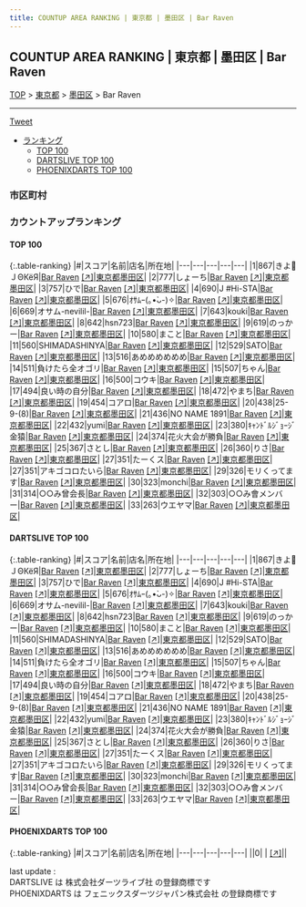```yaml
---
title: COUNTUP AREA RANKING | 東京都 | 墨田区 | Bar Raven
---
```

## COUNTUP AREA RANKING | 東京都 | 墨田区 | Bar Raven

[TOP](/darts/rank/) > [東京都](/darts/rank/東京都/) > [墨田区](/darts/rank/東京都/墨田区/) > Bar Raven

___

<a href="https://twitter.com/share?ref_src=twsrc%5Etfw" data-text="COUNTUP AREA RANKING | 東京都墨田区Bar Raven" class="twitter-share-button" data-hashtags="DARTSLIVE,PHOENIXDARTS,darts,ダーツ" data-show-count="false">Tweet</a>

* [ランキング](#カウントアップランキング)
    * [TOP 100](#top-100)
    * [DARTSLIVE TOP 100](#dartslive-top-100)
    * [PHOENIXDARTS TOP 100](#phoenixdarts-top-100)

### 市区町村

<ul>

</ul>

### カウントアップランキング

#### TOP 100



{:.table-ranking}
|#|スコア|名前|店名|所在地|
|---|---|---|---|---|
|1|867|<span class="rank-name-dl">きよＪΘКёЯ</span>|<a href="/darts/rank/shops/89484ef834bfb58258d385ea46352d8f.html">Bar Raven</a> <a href="https://search.dartslive.com/jp/shop/89484ef834bfb58258d385ea46352d8f">[↗]</a>|<a href="/darts/rank/東京都/墨田区">東京都墨田区</a>|
|2|777|<span class="rank-name-dl">しょーち</span>|<a href="/darts/rank/shops/89484ef834bfb58258d385ea46352d8f.html">Bar Raven</a> <a href="https://search.dartslive.com/jp/shop/89484ef834bfb58258d385ea46352d8f">[↗]</a>|<a href="/darts/rank/東京都/墨田区">東京都墨田区</a>|
|3|757|<span class="rank-name-dl">ひで</span>|<a href="/darts/rank/shops/89484ef834bfb58258d385ea46352d8f.html">Bar Raven</a> <a href="https://search.dartslive.com/jp/shop/89484ef834bfb58258d385ea46352d8f">[↗]</a>|<a href="/darts/rank/東京都/墨田区">東京都墨田区</a>|
|4|690|<span class="rank-name-dl">J #Hi-STA</span>|<a href="/darts/rank/shops/89484ef834bfb58258d385ea46352d8f.html">Bar Raven</a> <a href="https://search.dartslive.com/jp/shop/89484ef834bfb58258d385ea46352d8f">[↗]</a>|<a href="/darts/rank/東京都/墨田区">東京都墨田区</a>|
|5|676|<span class="rank-name-dl">ｵｻﾑｰ(｡•̀ᴗ-)✧</span>|<a href="/darts/rank/shops/89484ef834bfb58258d385ea46352d8f.html">Bar Raven</a> <a href="https://search.dartslive.com/jp/shop/89484ef834bfb58258d385ea46352d8f">[↗]</a>|<a href="/darts/rank/東京都/墨田区">東京都墨田区</a>|
|6|669|<span class="rank-name-dl">オサム-nevilil-</span>|<a href="/darts/rank/shops/89484ef834bfb58258d385ea46352d8f.html">Bar Raven</a> <a href="https://search.dartslive.com/jp/shop/89484ef834bfb58258d385ea46352d8f">[↗]</a>|<a href="/darts/rank/東京都/墨田区">東京都墨田区</a>|
|7|643|<span class="rank-name-dl">kouki</span>|<a href="/darts/rank/shops/89484ef834bfb58258d385ea46352d8f.html">Bar Raven</a> <a href="https://search.dartslive.com/jp/shop/89484ef834bfb58258d385ea46352d8f">[↗]</a>|<a href="/darts/rank/東京都/墨田区">東京都墨田区</a>|
|8|642|<span class="rank-name-dl">hsn723</span>|<a href="/darts/rank/shops/89484ef834bfb58258d385ea46352d8f.html">Bar Raven</a> <a href="https://search.dartslive.com/jp/shop/89484ef834bfb58258d385ea46352d8f">[↗]</a>|<a href="/darts/rank/東京都/墨田区">東京都墨田区</a>|
|9|619|<span class="rank-name-dl">のっかー</span>|<a href="/darts/rank/shops/89484ef834bfb58258d385ea46352d8f.html">Bar Raven</a> <a href="https://search.dartslive.com/jp/shop/89484ef834bfb58258d385ea46352d8f">[↗]</a>|<a href="/darts/rank/東京都/墨田区">東京都墨田区</a>|
|10|580|<span class="rank-name-dl">まこと</span>|<a href="/darts/rank/shops/89484ef834bfb58258d385ea46352d8f.html">Bar Raven</a> <a href="https://search.dartslive.com/jp/shop/89484ef834bfb58258d385ea46352d8f">[↗]</a>|<a href="/darts/rank/東京都/墨田区">東京都墨田区</a>|
|11|560|<span class="rank-name-dl">SHIMADASHINYA</span>|<a href="/darts/rank/shops/89484ef834bfb58258d385ea46352d8f.html">Bar Raven</a> <a href="https://search.dartslive.com/jp/shop/89484ef834bfb58258d385ea46352d8f">[↗]</a>|<a href="/darts/rank/東京都/墨田区">東京都墨田区</a>|
|12|529|<span class="rank-name-dl">SATO</span>|<a href="/darts/rank/shops/89484ef834bfb58258d385ea46352d8f.html">Bar Raven</a> <a href="https://search.dartslive.com/jp/shop/89484ef834bfb58258d385ea46352d8f">[↗]</a>|<a href="/darts/rank/東京都/墨田区">東京都墨田区</a>|
|13|516|<span class="rank-name-dl">あめめめめめめ</span>|<a href="/darts/rank/shops/89484ef834bfb58258d385ea46352d8f.html">Bar Raven</a> <a href="https://search.dartslive.com/jp/shop/89484ef834bfb58258d385ea46352d8f">[↗]</a>|<a href="/darts/rank/東京都/墨田区">東京都墨田区</a>|
|14|511|<span class="rank-name-dl">負けたら全オゴリ</span>|<a href="/darts/rank/shops/89484ef834bfb58258d385ea46352d8f.html">Bar Raven</a> <a href="https://search.dartslive.com/jp/shop/89484ef834bfb58258d385ea46352d8f">[↗]</a>|<a href="/darts/rank/東京都/墨田区">東京都墨田区</a>|
|15|507|<span class="rank-name-dl">ちゃん</span>|<a href="/darts/rank/shops/89484ef834bfb58258d385ea46352d8f.html">Bar Raven</a> <a href="https://search.dartslive.com/jp/shop/89484ef834bfb58258d385ea46352d8f">[↗]</a>|<a href="/darts/rank/東京都/墨田区">東京都墨田区</a>|
|16|500|<span class="rank-name-dl">コウキ</span>|<a href="/darts/rank/shops/89484ef834bfb58258d385ea46352d8f.html">Bar Raven</a> <a href="https://search.dartslive.com/jp/shop/89484ef834bfb58258d385ea46352d8f">[↗]</a>|<a href="/darts/rank/東京都/墨田区">東京都墨田区</a>|
|17|494|<span class="rank-name-dl">良い時の自分</span>|<a href="/darts/rank/shops/89484ef834bfb58258d385ea46352d8f.html">Bar Raven</a> <a href="https://search.dartslive.com/jp/shop/89484ef834bfb58258d385ea46352d8f">[↗]</a>|<a href="/darts/rank/東京都/墨田区">東京都墨田区</a>|
|18|472|<span class="rank-name-dl">やまち</span>|<a href="/darts/rank/shops/89484ef834bfb58258d385ea46352d8f.html">Bar Raven</a> <a href="https://search.dartslive.com/jp/shop/89484ef834bfb58258d385ea46352d8f">[↗]</a>|<a href="/darts/rank/東京都/墨田区">東京都墨田区</a>|
|19|454|<span class="rank-name-dl">コアロ</span>|<a href="/darts/rank/shops/89484ef834bfb58258d385ea46352d8f.html">Bar Raven</a> <a href="https://search.dartslive.com/jp/shop/89484ef834bfb58258d385ea46352d8f">[↗]</a>|<a href="/darts/rank/東京都/墨田区">東京都墨田区</a>|
|20|438|<span class="rank-name-dl">25-9-(8)</span>|<a href="/darts/rank/shops/89484ef834bfb58258d385ea46352d8f.html">Bar Raven</a> <a href="https://search.dartslive.com/jp/shop/89484ef834bfb58258d385ea46352d8f">[↗]</a>|<a href="/darts/rank/東京都/墨田区">東京都墨田区</a>|
|21|436|<span class="rank-name-dl">NO NAME 1891</span>|<a href="/darts/rank/shops/89484ef834bfb58258d385ea46352d8f.html">Bar Raven</a> <a href="https://search.dartslive.com/jp/shop/89484ef834bfb58258d385ea46352d8f">[↗]</a>|<a href="/darts/rank/東京都/墨田区">東京都墨田区</a>|
|22|432|<span class="rank-name-dl">yumi</span>|<a href="/darts/rank/shops/89484ef834bfb58258d385ea46352d8f.html">Bar Raven</a> <a href="https://search.dartslive.com/jp/shop/89484ef834bfb58258d385ea46352d8f">[↗]</a>|<a href="/darts/rank/東京都/墨田区">東京都墨田区</a>|
|23|380|<span class="rank-name-dl">ｷｬﾝﾄﾞﾙｼﾞｮｰｼﾞ金猿</span>|<a href="/darts/rank/shops/89484ef834bfb58258d385ea46352d8f.html">Bar Raven</a> <a href="https://search.dartslive.com/jp/shop/89484ef834bfb58258d385ea46352d8f">[↗]</a>|<a href="/darts/rank/東京都/墨田区">東京都墨田区</a>|
|24|374|<span class="rank-name-dl">花火大会が勝負</span>|<a href="/darts/rank/shops/89484ef834bfb58258d385ea46352d8f.html">Bar Raven</a> <a href="https://search.dartslive.com/jp/shop/89484ef834bfb58258d385ea46352d8f">[↗]</a>|<a href="/darts/rank/東京都/墨田区">東京都墨田区</a>|
|25|367|<span class="rank-name-dl">さとし</span>|<a href="/darts/rank/shops/89484ef834bfb58258d385ea46352d8f.html">Bar Raven</a> <a href="https://search.dartslive.com/jp/shop/89484ef834bfb58258d385ea46352d8f">[↗]</a>|<a href="/darts/rank/東京都/墨田区">東京都墨田区</a>|
|26|360|<span class="rank-name-dl">りさ</span>|<a href="/darts/rank/shops/89484ef834bfb58258d385ea46352d8f.html">Bar Raven</a> <a href="https://search.dartslive.com/jp/shop/89484ef834bfb58258d385ea46352d8f">[↗]</a>|<a href="/darts/rank/東京都/墨田区">東京都墨田区</a>|
|27|351|<span class="rank-name-dl">たーくス</span>|<a href="/darts/rank/shops/89484ef834bfb58258d385ea46352d8f.html">Bar Raven</a> <a href="https://search.dartslive.com/jp/shop/89484ef834bfb58258d385ea46352d8f">[↗]</a>|<a href="/darts/rank/東京都/墨田区">東京都墨田区</a>|
|27|351|<span class="rank-name-dl">アキゴコロたいら</span>|<a href="/darts/rank/shops/89484ef834bfb58258d385ea46352d8f.html">Bar Raven</a> <a href="https://search.dartslive.com/jp/shop/89484ef834bfb58258d385ea46352d8f">[↗]</a>|<a href="/darts/rank/東京都/墨田区">東京都墨田区</a>|
|29|326|<span class="rank-name-dl">モリくってます</span>|<a href="/darts/rank/shops/89484ef834bfb58258d385ea46352d8f.html">Bar Raven</a> <a href="https://search.dartslive.com/jp/shop/89484ef834bfb58258d385ea46352d8f">[↗]</a>|<a href="/darts/rank/東京都/墨田区">東京都墨田区</a>|
|30|323|<span class="rank-name-dl">monchi</span>|<a href="/darts/rank/shops/89484ef834bfb58258d385ea46352d8f.html">Bar Raven</a> <a href="https://search.dartslive.com/jp/shop/89484ef834bfb58258d385ea46352d8f">[↗]</a>|<a href="/darts/rank/東京都/墨田区">東京都墨田区</a>|
|31|314|<span class="rank-name-dl">○○み曾会長</span>|<a href="/darts/rank/shops/89484ef834bfb58258d385ea46352d8f.html">Bar Raven</a> <a href="https://search.dartslive.com/jp/shop/89484ef834bfb58258d385ea46352d8f">[↗]</a>|<a href="/darts/rank/東京都/墨田区">東京都墨田区</a>|
|32|303|<span class="rank-name-dl">○○み會メンバー</span>|<a href="/darts/rank/shops/89484ef834bfb58258d385ea46352d8f.html">Bar Raven</a> <a href="https://search.dartslive.com/jp/shop/89484ef834bfb58258d385ea46352d8f">[↗]</a>|<a href="/darts/rank/東京都/墨田区">東京都墨田区</a>|
|33|263|<span class="rank-name-dl">ウエヤマ</span>|<a href="/darts/rank/shops/89484ef834bfb58258d385ea46352d8f.html">Bar Raven</a> <a href="https://search.dartslive.com/jp/shop/89484ef834bfb58258d385ea46352d8f">[↗]</a>|<a href="/darts/rank/東京都/墨田区">東京都墨田区</a>|


#### DARTSLIVE TOP 100



{:.table-ranking}
|#|スコア|名前|店名|所在地|
|---|---|---|---|---|
|1|867|<span class="rank-name-dl">きよＪΘКёЯ</span>|<a href="/darts/rank/shops/89484ef834bfb58258d385ea46352d8f.html">Bar Raven</a> <a href="https://search.dartslive.com/jp/shop/89484ef834bfb58258d385ea46352d8f">[↗]</a>|<a href="/darts/rank/東京都/墨田区">東京都墨田区</a>|
|2|777|<span class="rank-name-dl">しょーち</span>|<a href="/darts/rank/shops/89484ef834bfb58258d385ea46352d8f.html">Bar Raven</a> <a href="https://search.dartslive.com/jp/shop/89484ef834bfb58258d385ea46352d8f">[↗]</a>|<a href="/darts/rank/東京都/墨田区">東京都墨田区</a>|
|3|757|<span class="rank-name-dl">ひで</span>|<a href="/darts/rank/shops/89484ef834bfb58258d385ea46352d8f.html">Bar Raven</a> <a href="https://search.dartslive.com/jp/shop/89484ef834bfb58258d385ea46352d8f">[↗]</a>|<a href="/darts/rank/東京都/墨田区">東京都墨田区</a>|
|4|690|<span class="rank-name-dl">J #Hi-STA</span>|<a href="/darts/rank/shops/89484ef834bfb58258d385ea46352d8f.html">Bar Raven</a> <a href="https://search.dartslive.com/jp/shop/89484ef834bfb58258d385ea46352d8f">[↗]</a>|<a href="/darts/rank/東京都/墨田区">東京都墨田区</a>|
|5|676|<span class="rank-name-dl">ｵｻﾑｰ(｡•̀ᴗ-)✧</span>|<a href="/darts/rank/shops/89484ef834bfb58258d385ea46352d8f.html">Bar Raven</a> <a href="https://search.dartslive.com/jp/shop/89484ef834bfb58258d385ea46352d8f">[↗]</a>|<a href="/darts/rank/東京都/墨田区">東京都墨田区</a>|
|6|669|<span class="rank-name-dl">オサム-nevilil-</span>|<a href="/darts/rank/shops/89484ef834bfb58258d385ea46352d8f.html">Bar Raven</a> <a href="https://search.dartslive.com/jp/shop/89484ef834bfb58258d385ea46352d8f">[↗]</a>|<a href="/darts/rank/東京都/墨田区">東京都墨田区</a>|
|7|643|<span class="rank-name-dl">kouki</span>|<a href="/darts/rank/shops/89484ef834bfb58258d385ea46352d8f.html">Bar Raven</a> <a href="https://search.dartslive.com/jp/shop/89484ef834bfb58258d385ea46352d8f">[↗]</a>|<a href="/darts/rank/東京都/墨田区">東京都墨田区</a>|
|8|642|<span class="rank-name-dl">hsn723</span>|<a href="/darts/rank/shops/89484ef834bfb58258d385ea46352d8f.html">Bar Raven</a> <a href="https://search.dartslive.com/jp/shop/89484ef834bfb58258d385ea46352d8f">[↗]</a>|<a href="/darts/rank/東京都/墨田区">東京都墨田区</a>|
|9|619|<span class="rank-name-dl">のっかー</span>|<a href="/darts/rank/shops/89484ef834bfb58258d385ea46352d8f.html">Bar Raven</a> <a href="https://search.dartslive.com/jp/shop/89484ef834bfb58258d385ea46352d8f">[↗]</a>|<a href="/darts/rank/東京都/墨田区">東京都墨田区</a>|
|10|580|<span class="rank-name-dl">まこと</span>|<a href="/darts/rank/shops/89484ef834bfb58258d385ea46352d8f.html">Bar Raven</a> <a href="https://search.dartslive.com/jp/shop/89484ef834bfb58258d385ea46352d8f">[↗]</a>|<a href="/darts/rank/東京都/墨田区">東京都墨田区</a>|
|11|560|<span class="rank-name-dl">SHIMADASHINYA</span>|<a href="/darts/rank/shops/89484ef834bfb58258d385ea46352d8f.html">Bar Raven</a> <a href="https://search.dartslive.com/jp/shop/89484ef834bfb58258d385ea46352d8f">[↗]</a>|<a href="/darts/rank/東京都/墨田区">東京都墨田区</a>|
|12|529|<span class="rank-name-dl">SATO</span>|<a href="/darts/rank/shops/89484ef834bfb58258d385ea46352d8f.html">Bar Raven</a> <a href="https://search.dartslive.com/jp/shop/89484ef834bfb58258d385ea46352d8f">[↗]</a>|<a href="/darts/rank/東京都/墨田区">東京都墨田区</a>|
|13|516|<span class="rank-name-dl">あめめめめめめ</span>|<a href="/darts/rank/shops/89484ef834bfb58258d385ea46352d8f.html">Bar Raven</a> <a href="https://search.dartslive.com/jp/shop/89484ef834bfb58258d385ea46352d8f">[↗]</a>|<a href="/darts/rank/東京都/墨田区">東京都墨田区</a>|
|14|511|<span class="rank-name-dl">負けたら全オゴリ</span>|<a href="/darts/rank/shops/89484ef834bfb58258d385ea46352d8f.html">Bar Raven</a> <a href="https://search.dartslive.com/jp/shop/89484ef834bfb58258d385ea46352d8f">[↗]</a>|<a href="/darts/rank/東京都/墨田区">東京都墨田区</a>|
|15|507|<span class="rank-name-dl">ちゃん</span>|<a href="/darts/rank/shops/89484ef834bfb58258d385ea46352d8f.html">Bar Raven</a> <a href="https://search.dartslive.com/jp/shop/89484ef834bfb58258d385ea46352d8f">[↗]</a>|<a href="/darts/rank/東京都/墨田区">東京都墨田区</a>|
|16|500|<span class="rank-name-dl">コウキ</span>|<a href="/darts/rank/shops/89484ef834bfb58258d385ea46352d8f.html">Bar Raven</a> <a href="https://search.dartslive.com/jp/shop/89484ef834bfb58258d385ea46352d8f">[↗]</a>|<a href="/darts/rank/東京都/墨田区">東京都墨田区</a>|
|17|494|<span class="rank-name-dl">良い時の自分</span>|<a href="/darts/rank/shops/89484ef834bfb58258d385ea46352d8f.html">Bar Raven</a> <a href="https://search.dartslive.com/jp/shop/89484ef834bfb58258d385ea46352d8f">[↗]</a>|<a href="/darts/rank/東京都/墨田区">東京都墨田区</a>|
|18|472|<span class="rank-name-dl">やまち</span>|<a href="/darts/rank/shops/89484ef834bfb58258d385ea46352d8f.html">Bar Raven</a> <a href="https://search.dartslive.com/jp/shop/89484ef834bfb58258d385ea46352d8f">[↗]</a>|<a href="/darts/rank/東京都/墨田区">東京都墨田区</a>|
|19|454|<span class="rank-name-dl">コアロ</span>|<a href="/darts/rank/shops/89484ef834bfb58258d385ea46352d8f.html">Bar Raven</a> <a href="https://search.dartslive.com/jp/shop/89484ef834bfb58258d385ea46352d8f">[↗]</a>|<a href="/darts/rank/東京都/墨田区">東京都墨田区</a>|
|20|438|<span class="rank-name-dl">25-9-(8)</span>|<a href="/darts/rank/shops/89484ef834bfb58258d385ea46352d8f.html">Bar Raven</a> <a href="https://search.dartslive.com/jp/shop/89484ef834bfb58258d385ea46352d8f">[↗]</a>|<a href="/darts/rank/東京都/墨田区">東京都墨田区</a>|
|21|436|<span class="rank-name-dl">NO NAME 1891</span>|<a href="/darts/rank/shops/89484ef834bfb58258d385ea46352d8f.html">Bar Raven</a> <a href="https://search.dartslive.com/jp/shop/89484ef834bfb58258d385ea46352d8f">[↗]</a>|<a href="/darts/rank/東京都/墨田区">東京都墨田区</a>|
|22|432|<span class="rank-name-dl">yumi</span>|<a href="/darts/rank/shops/89484ef834bfb58258d385ea46352d8f.html">Bar Raven</a> <a href="https://search.dartslive.com/jp/shop/89484ef834bfb58258d385ea46352d8f">[↗]</a>|<a href="/darts/rank/東京都/墨田区">東京都墨田区</a>|
|23|380|<span class="rank-name-dl">ｷｬﾝﾄﾞﾙｼﾞｮｰｼﾞ金猿</span>|<a href="/darts/rank/shops/89484ef834bfb58258d385ea46352d8f.html">Bar Raven</a> <a href="https://search.dartslive.com/jp/shop/89484ef834bfb58258d385ea46352d8f">[↗]</a>|<a href="/darts/rank/東京都/墨田区">東京都墨田区</a>|
|24|374|<span class="rank-name-dl">花火大会が勝負</span>|<a href="/darts/rank/shops/89484ef834bfb58258d385ea46352d8f.html">Bar Raven</a> <a href="https://search.dartslive.com/jp/shop/89484ef834bfb58258d385ea46352d8f">[↗]</a>|<a href="/darts/rank/東京都/墨田区">東京都墨田区</a>|
|25|367|<span class="rank-name-dl">さとし</span>|<a href="/darts/rank/shops/89484ef834bfb58258d385ea46352d8f.html">Bar Raven</a> <a href="https://search.dartslive.com/jp/shop/89484ef834bfb58258d385ea46352d8f">[↗]</a>|<a href="/darts/rank/東京都/墨田区">東京都墨田区</a>|
|26|360|<span class="rank-name-dl">りさ</span>|<a href="/darts/rank/shops/89484ef834bfb58258d385ea46352d8f.html">Bar Raven</a> <a href="https://search.dartslive.com/jp/shop/89484ef834bfb58258d385ea46352d8f">[↗]</a>|<a href="/darts/rank/東京都/墨田区">東京都墨田区</a>|
|27|351|<span class="rank-name-dl">たーくス</span>|<a href="/darts/rank/shops/89484ef834bfb58258d385ea46352d8f.html">Bar Raven</a> <a href="https://search.dartslive.com/jp/shop/89484ef834bfb58258d385ea46352d8f">[↗]</a>|<a href="/darts/rank/東京都/墨田区">東京都墨田区</a>|
|27|351|<span class="rank-name-dl">アキゴコロたいら</span>|<a href="/darts/rank/shops/89484ef834bfb58258d385ea46352d8f.html">Bar Raven</a> <a href="https://search.dartslive.com/jp/shop/89484ef834bfb58258d385ea46352d8f">[↗]</a>|<a href="/darts/rank/東京都/墨田区">東京都墨田区</a>|
|29|326|<span class="rank-name-dl">モリくってます</span>|<a href="/darts/rank/shops/89484ef834bfb58258d385ea46352d8f.html">Bar Raven</a> <a href="https://search.dartslive.com/jp/shop/89484ef834bfb58258d385ea46352d8f">[↗]</a>|<a href="/darts/rank/東京都/墨田区">東京都墨田区</a>|
|30|323|<span class="rank-name-dl">monchi</span>|<a href="/darts/rank/shops/89484ef834bfb58258d385ea46352d8f.html">Bar Raven</a> <a href="https://search.dartslive.com/jp/shop/89484ef834bfb58258d385ea46352d8f">[↗]</a>|<a href="/darts/rank/東京都/墨田区">東京都墨田区</a>|
|31|314|<span class="rank-name-dl">○○み曾会長</span>|<a href="/darts/rank/shops/89484ef834bfb58258d385ea46352d8f.html">Bar Raven</a> <a href="https://search.dartslive.com/jp/shop/89484ef834bfb58258d385ea46352d8f">[↗]</a>|<a href="/darts/rank/東京都/墨田区">東京都墨田区</a>|
|32|303|<span class="rank-name-dl">○○み會メンバー</span>|<a href="/darts/rank/shops/89484ef834bfb58258d385ea46352d8f.html">Bar Raven</a> <a href="https://search.dartslive.com/jp/shop/89484ef834bfb58258d385ea46352d8f">[↗]</a>|<a href="/darts/rank/東京都/墨田区">東京都墨田区</a>|
|33|263|<span class="rank-name-dl">ウエヤマ</span>|<a href="/darts/rank/shops/89484ef834bfb58258d385ea46352d8f.html">Bar Raven</a> <a href="https://search.dartslive.com/jp/shop/89484ef834bfb58258d385ea46352d8f">[↗]</a>|<a href="/darts/rank/東京都/墨田区">東京都墨田区</a>|


#### PHOENIXDARTS TOP 100



{:.table-ranking}
|#|スコア|名前|店名|所在地|
|---|---|---|---|---|
||0|<span class="rank-name-dl"> </span>|<a href="/darts/rank/shops/.html"></a> <a href="">[↗]</a>|<a href="/darts/rank//"></a>|


<div class="footer border-top border-gray-light mt-5 pt-3 text-right text-gray">
    last update : <span style="font-weight: italic" id="foot_last_modified"></span><br />
    DARTSLIVE は 株式会社ダーツライブ社 の登録商標です<br />
    PHOENIXDARTS は フェニックスダーツジャパン株式会社 の登録商標です<br />
</div>

<script src="https://cdnjs.cloudflare.com/ajax/libs/jquery.tablesorter/2.31.3/js/jquery.tablesorter.min.js" integrity="sha512-qzgd5cYSZcosqpzpn7zF2ZId8f/8CHmFKZ8j7mU4OUXTNRd5g+ZHBPsgKEwoqxCtdQvExE5LprwwPAgoicguNg==" crossorigin="anonymous" referrerpolicy="no-referrer"></script>
<link rel="stylesheet" href="https://cdnjs.cloudflare.com/ajax/libs/jquery.tablesorter/2.31.3/css/theme.default.min.css" integrity="sha512-wghhOJkjQX0Lh3NSWvNKeZ0ZpNn+SPVXX1Qyc9OCaogADktxrBiBdKGDoqVUOyhStvMBmJQ8ZdMHiR3wuEq8+w==" crossorigin="anonymous" referrerpolicy="no-referrer" />
<script>
$(function() {
    $(".table-ranking").tablesorter({sortList:[[0, 0]]});
    $("#foot_last_modified").text(formatDate(new Date(document.lastModified), 'yyyy-MM-dd HH:mm:ss'));
});
</script>

<script async src="https://platform.twitter.com/widgets.js" charset="utf-8"></script>